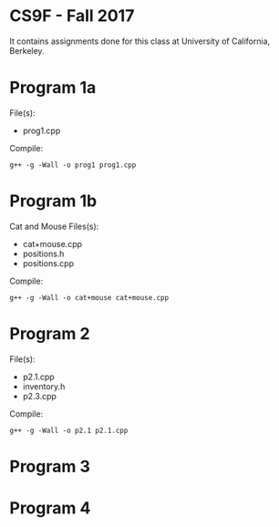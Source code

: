 CS9F - Fall 2017 
======================

It contains assignments done for this class at University of California, Berkeley.

# Program 1a

File(s): 
- prog1.cpp

Compile:
```
g++ -g -Wall -o prog1 prog1.cpp
```

# Program 1b
Cat and Mouse
Files(s):
- cat+mouse.cpp
- positions.h
- positions.cpp

Compile:
```
g++ -g -Wall -o cat+mouse cat+mouse.cpp
```

# Program 2
File(s): 
- p2.1.cpp
- inventory.h
- p2.3.cpp

Compile:
```
g++ -g -Wall -o p2.1 p2.1.cpp
```

# Program 3

# Program 4
